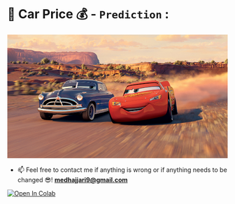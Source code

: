 # 🚗   Car Price  💰 - `Prediction` :

<p align="center">
    <img src="Cars.jpg"/>
</p>

- 📫 Feel free to contact me if anything is wrong or if anything needs to be changed 😎!  **medhajjari9@gmail.com**

<a href="https://colab.research.google.com/github/heisenberghj7/Cars-Price-Prediction/" target="_parent"><img src="https://colab.research.google.com/assets/colab-badge.svg" alt="Open In Colab"/></a>
